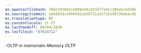 ```yaml
---
ms.openlocfilehash: 76be193682cb889e94c82347fadcc204a5c6d39b
ms.sourcegitcommit: ad4d92dce894592a259721a1571b1d8736abacdb
ms.translationtype: MT
ms.contentlocale: it-IT
ms.lasthandoff: 08/04/2020
ms.locfileid: "87624712"
---
```

<span data-ttu-id="9e09d-101">\-OLTP in memoria</span><span class="sxs-lookup"><span data-stu-id="9e09d-101">In\-Memory OLTP</span></span>
